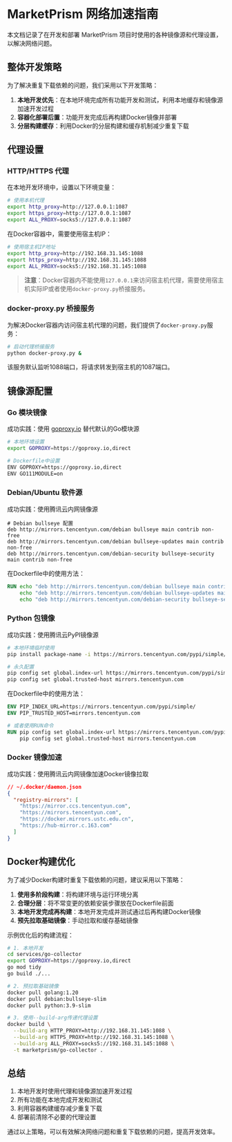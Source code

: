 # MarketPrism 网络加速指南

本文档记录了在开发和部署 MarketPrism 项目时使用的各种镜像源和代理设置，以解决网络问题。

## 整体开发策略

为了解决重复下载依赖的问题，我们采用以下开发策略：

1. **本地开发优先**：在本地环境完成所有功能开发和测试，利用本地缓存和镜像源加速开发过程
2. **容器化部署后置**：功能开发完成后再构建Docker镜像并部署
3. **分层构建缓存**：利用Docker的分层构建和缓存机制减少重复下载

## 代理设置

### HTTP/HTTPS 代理

在本地开发环境中，设置以下环境变量：

```bash
# 使用本机代理
export http_proxy=http://127.0.0.1:1087
export https_proxy=http://127.0.0.1:1087
export ALL_PROXY=socks5://127.0.0.1:1087
```

在Docker容器中，需要使用宿主机IP：

```bash
# 使用宿主机IP地址
export http_proxy=http://192.168.31.145:1088
export https_proxy=http://192.168.31.145:1088
export ALL_PROXY=socks5://192.168.31.145:1088
```

> **注意**：Docker容器内不能使用`127.0.0.1`来访问宿主机代理，需要使用宿主机实际IP或者使用`docker-proxy.py`桥接服务。

### docker-proxy.py 桥接服务

为解决Docker容器内访问宿主机代理的问题，我们提供了`docker-proxy.py`服务：

```bash
# 启动代理桥接服务
python docker-proxy.py &
```

该服务默认监听1088端口，将请求转发到宿主机的1087端口。

## 镜像源配置

### Go 模块镜像

成功实践：使用 [goproxy.io](https://goproxy.io) 替代默认的Go模块源

```bash
# 本地环境设置
export GOPROXY=https://goproxy.io,direct

# Dockerfile中设置
ENV GOPROXY=https://goproxy.io,direct
ENV GO111MODULE=on
```

### Debian/Ubuntu 软件源

成功实践：使用腾讯云内网镜像源

```
# Debian bullseye 配置
deb http://mirrors.tencentyun.com/debian bullseye main contrib non-free
deb http://mirrors.tencentyun.com/debian bullseye-updates main contrib non-free
deb http://mirrors.tencentyun.com/debian-security bullseye-security main contrib non-free
```

在Dockerfile中的使用方法：

```Dockerfile
RUN echo "deb http://mirrors.tencentyun.com/debian bullseye main contrib non-free" > /etc/apt/sources.list && \
    echo "deb http://mirrors.tencentyun.com/debian bullseye-updates main contrib non-free" >> /etc/apt/sources.list && \
    echo "deb http://mirrors.tencentyun.com/debian-security bullseye-security main contrib non-free" >> /etc/apt/sources.list
```

### Python 包镜像

成功实践：使用腾讯云PyPI镜像源

```bash
# 本地环境临时使用
pip install package-name -i https://mirrors.tencentyun.com/pypi/simple/

# 永久配置
pip config set global.index-url https://mirrors.tencentyun.com/pypi/simple/
pip config set global.trusted-host mirrors.tencentyun.com
```

在Dockerfile中的使用方法：

```Dockerfile
ENV PIP_INDEX_URL=https://mirrors.tencentyun.com/pypi/simple/
ENV PIP_TRUSTED_HOST=mirrors.tencentyun.com

# 或者使用RUN命令
RUN pip config set global.index-url https://mirrors.tencentyun.com/pypi/simple/ && \
    pip config set global.trusted-host mirrors.tencentyun.com
```

### Docker 镜像加速

成功实践：使用腾讯云内网镜像加速Docker镜像拉取

```json
// ~/.docker/daemon.json
{
  "registry-mirrors": [
    "https://mirror.ccs.tencentyun.com",
    "https://mirrors.tencentyun.com",
    "https://docker.mirrors.ustc.edu.cn",
    "https://hub-mirror.c.163.com"
  ]
}
```

## Docker构建优化

为了减少Docker构建时重复下载依赖的问题，建议采用以下策略：

1. **使用多阶段构建**：将构建环境与运行环境分离
2. **合理分层**：将不常变更的依赖安装步骤放在Dockerfile前面
3. **本地开发完成再构建**：本地开发完成并测试通过后再构建Docker镜像
4. **预先拉取基础镜像**：手动拉取和缓存基础镜像

示例优化后的构建流程：

```bash
# 1. 本地开发
cd services/go-collector
export GOPROXY=https://goproxy.io,direct
go mod tidy
go build ./...

# 2. 预拉取基础镜像
docker pull golang:1.20
docker pull debian:bullseye-slim
docker pull python:3.9-slim

# 3. 使用--build-arg传递代理设置
docker build \
  --build-arg HTTP_PROXY=http://192.168.31.145:1088 \
  --build-arg HTTPS_PROXY=http://192.168.31.145:1088 \
  --build-arg ALL_PROXY=socks5://192.168.31.145:1088 \
  -t marketprism/go-collector .
```

## 总结

1. 本地开发时使用代理和镜像源加速开发过程
2. 所有功能在本地完成开发和测试
3. 利用容器构建缓存减少重复下载
4. 部署前清除不必要的代理设置

通过以上策略，可以有效解决网络问题和重复下载依赖的问题，提高开发效率。 